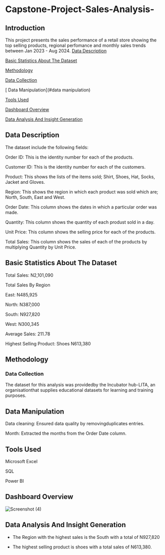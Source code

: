 # Capstone-Project-Sales-Analysis-


## Introduction

This project presents the sales performance of a retail store showing the top selling products, regional perfomance and monthly sales trends between Jan 2023 - Aug 2024.
[ Data Description](#data-description)

[ Basic Statistics About The Dataset](#basic-sattistics-about-the-dataset)

[Methodology](#methodology)

[Data Collection](#data-collection)

[ Data Manipulation](#data manipulation)

[Tools Used ](#tools-used)

[Dashboard Overview](#dashboard-overview)

[Data Analysis And Insight Generation](#data-analysis-and-insight-generation)


## Data Description
The dataset include the following fields:

Order ID: This is the identity number for each of the products.

Customer ID: This is the identity number for each of the customers.

Product: This shows the lists of the items sold; Shirt, Shoes, Hat,  Socks, Jacket and Gloves.

Region: This shows the region in which each product was sold which are; North, South, East and West.

Order Date: This column shows the dates in which a particular order was made.

Quantity: This column shows the quantity of each produst sold in a day.

Unit Price: This column shows the selling price for each of the products.

Total Sales: This column shows the sales of each of the products by multiplying Quantity by Unit Price.


## Basic Statistics About The Dataset

Total Sales: N2,101,090

Total Sales By Region

East: N485,925

North: N387,000

South: N927,820

West: N300,345

Average Sales: 211.78

Highest Selling Product: 
Shoes  N613,380

## Methodology

### Data Collection
The dataset for this analysis was providedby the Incubator hub-LITA, an organisationthat supplies educational datasets for learning and training purposes.

## Data Manipulation

Data cleaning:  Ensured data quality by removingduplicates entries.

Month: Extracted the months from the Order Date column.

## Tools Used 

Microsoft Excel

SQL

Power BI

## Dashboard Overview




![Screenshot (4)](https://github.com/user-attachments/assets/43785cbb-0f98-49ac-9171-fd6162eb2366)




## Data Analysis And Insight Generation

- The Region with the highest sales is the South with a total of N927,820

- The highest selling product is shoes with a total sales of N613,380.
